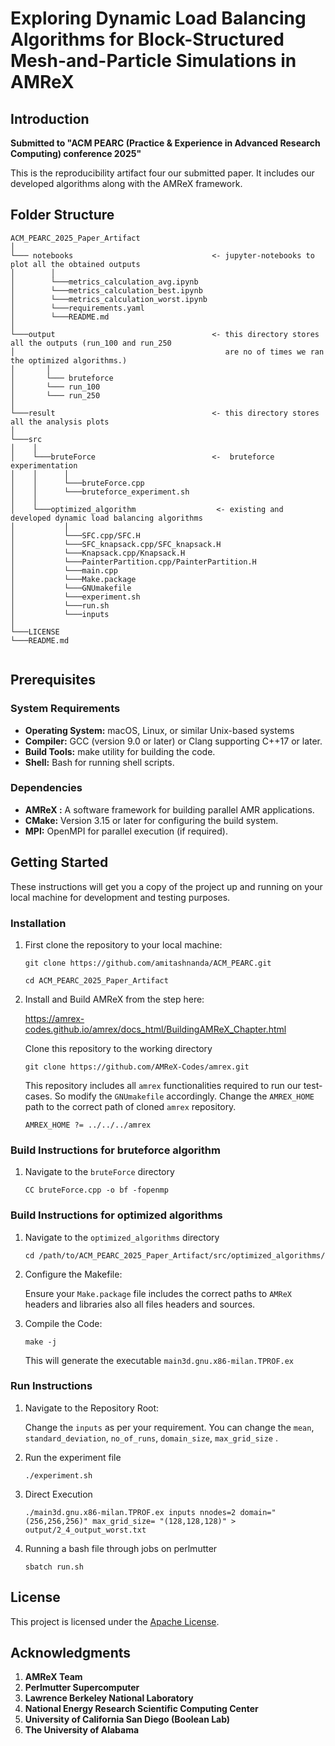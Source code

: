 # Exploring Dynamic Load Balancing Algorithms for Block-Structured Mesh-and-Particle Simulations in AMReX



## **Introduction**


**Submitted to "ACM PEARC (Practice & Experience in Advanced Research Computing) conference 2025"**

This is the reproducibility artifact four our submitted paper. It includes our developed algorithms along with the AMReX framework. 

<!-- ## **Abstract** -->

<!-- Load balancing is a critical requirement for successful large-scale HPC simulations. However, traditional load-balancing strategies have competing limitations. In this research, we explore dynamic novel hybrid load balancing algorithms, starting with Bruteforce and then Knapsack and SFC, and then combining both Knapsack and SFC and SFC Painter Partition. The result stated that the Painter SFC method is the optimal algorithm for real-world applications. Initial investigations into building this algorithm are outlined as the first steps toward applying this novel algorithm to a WarpX simulation. -->

<!-- ## **Background** -->

<!-- **What is AMReX**

AMReX is the block-structured adaptive mesh refinement (AMR) software framework for solving partial differential
equations (PDEs).

• AMR is a common cause of load imbalance during simulations. Multi-level meshes lead to complex load distributions that require careful balancing to obtain optimal runtime.

• AMReX provides the necessary tools to manage and optimize computational meshes, particles, parallel processing, input/output, and visualization for high-performance simulations. -->


<!-- 
**What is Load Balancing**

• Load balancing is a process of distributing computational tasks evenly across available processors or nodes to maximize   efficiency and minimize idle time.

• AMReX provides Space-filling curve and Knapsack load balancing algorithms.


![alt text](./result/perlmutter.png) -->

## **Folder Structure**

```
ACM_PEARC_2025_Paper_Artifact
│
└─── notebooks                               <- jupyter-notebooks to plot all the obtained outputs         
│        │ 
│        └───metrics_calculation_avg.ipynb           
│        └───metrics_calculation_best.ipynb
│        └───metrics_calculation_worst.ipynb
│        └───requirements.yaml
│        └───README.md
│
└───output                                   <- this directory stores all the outputs (run_100 and run_250 
│                                               are no of times we ran the optimized algorithms.)                            
│       │ 
│       └─── bruteforce
│       └─── run_100
│       └─── run_250
│
└───result                                   <- this directory stores all the analysis plots  
│
└───src
│    │ 
│    └───bruteForce                          <-  bruteforce experimentation     
│    │      │ 
│    │      └───bruteForce.cpp
│    │      └───bruteforce_experiment.sh
│    │  
│    └───optimized_algorithm                  <- existing and developed dynamic load balancing algorithms
│           │ 
│           └───SFC.cpp/SFC.H
│           └───SFC_knapsack.cpp/SFC_knapsack.H
│           └───Knapsack.cpp/Knapsack.H
│           └───PainterPartition.cpp/PainterPartition.H
│           └───main.cpp
│           └───Make.package
│           └───GNUmakefile 
│           └───experiment.sh
│           └───run.sh
│           └───inputs  
│     
└───LICENSE
└───README.md
    
```

## **Prerequisites**

### **System Requirements**

- **Operating System:** macOS, Linux, or similar Unix-based systems
- **Compiler:** GCC (version 9.0 or later) or Clang supporting C++17 or later.
- **Build Tools:** make utility for building the code.
- **Shell:** Bash for running shell scripts.

### **Dependencies**

- **AMReX :** A software framework for building parallel AMR applications.
- **CMake:** Version 3.15 or later for configuring the build system.
- **MPI:** OpenMPI for parallel execution (if required). 




   
## **Getting Started**

These instructions will get you a copy of the project up and running on your local machine for development and testing purposes.

### **Installation**

1. First clone the repository to your local machine:
   ```
   git clone https://github.com/amitashnanda/ACM_PEARC.git

   cd ACM_PEARC_2025_Paper_Artifact

   ```
2. Install and Build AMReX from the step here:

   https://amrex-codes.github.io/amrex/docs_html/BuildingAMReX_Chapter.html

   Clone this repository to the working directory

   ```
   git clone https://github.com/AMReX-Codes/amrex.git

   ```
   This repository includes all ```amrex``` functionalities required to run our test-cases. So modify the ```GNUmakefile``` accordingly. Change the ```AMREX_HOME``` path to the correct path of cloned ```amrex``` repository. 

   ```
   AMREX_HOME ?= ../../../amrex

   ```

### **Build Instructions for bruteforce algorithm**

1. Navigate to the ```bruteForce``` directory

   ```
   CC bruteForce.cpp -o bf -fopenmp

   ```

### **Build Instructions for optimized algorithms**

1. Navigate to the ```optimized_algorithms``` directory

   ```
   cd /path/to/ACM_PEARC_2025_Paper_Artifact/src/optimized_algorithms/

   ```
2. Configure the Makefile:

   Ensure your ```Make.package``` file includes the correct paths to ```AMReX``` headers and libraries also all files headers and sources. 

3. Compile the Code:

   ```
   make -j 

   ```
   This will generate the executable ```main3d.gnu.x86-milan.TPROF.ex ```

### **Run Instructions**

1. Navigate to the Repository Root:

   Change the ```inputs``` as per your requirement. You can change the ```mean```, ```standard_deviation```, ```no_of_runs```, ```domain_size```, ```max_grid_size``` . 

2. Run the experiment file

   ```
   ./experiment.sh

   ```
3. Direct Execution

   ```
   ./main3d.gnu.x86-milan.TPROF.ex inputs nnodes=2 domain="(256,256,256)" max_grid_size= "(128,128,128)" > output/2_4_output_worst.txt

   ```

4. Running a bash file through jobs on perlmutter

   ```
   sbatch run.sh 

   ```


<!-- ## **Contributing**

1. Fork the Repository:

   Click the "Fork" button on the top right of the repository page.

2. Clone Your Fork:
   ```
   git clone https://github.com/yourusername/PASC_2025_Paper_Artifact.git

   cd PASC_2025_Paper_Artifact

   ```
3. Create a New Branch:

   ```
   git checkout -b feature/YourFeatureName

   ```
4. Make Your Changes: 

   Implement your feature or bug fix.

5. Commit Your Changes:

   ```
   git commit -m "Add feature: YourFeatureDescription"

   ```

6. Push to Your Fork:

   ```
   git push origin feature/YourFeatureName

   ``` -->

## **License**

This project is licensed under the [Apache License](LICENSE).



## **Acknowledgments**

1. **AMReX Team**
2. **Perlmutter Supercomputer**
3. **Lawrence Berkeley National Laboratory**
4. **National Energy Research Scientific Computing Center**
5. **University of California San Diego (Boolean Lab)**
6. **The University of Alabama**








